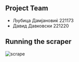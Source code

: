 ## Project Team
- Љубица Дамјановиќ 221173
- Давид Давковски 221220
## Running the scraper
  ![scrape](https://github.com/user-attachments/assets/0b090799-e1c2-4546-97ed-9d93b14ac7bd)
